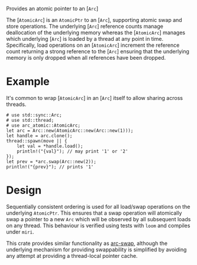 Provides an atomic pointer to an [`Arc`]

The [`AtomicArc`] is an `AtomicPtr` to an [`Arc`], supporting atomic swap and
store operations. The underlying [`Arc`] reference counts manage deallocation of
the underlying memory whereas the [`AtomicArc`] manages which underlying [`Arc`]
is loaded by a thread at any point in time. Specifically, load operations on an
[`AtomicArc`] increment the reference count returning a strong reference to the
[`Arc`] ensuring that the underlying memory is only dropped when all references
have been dropped.

# Example

It's common to wrap [`AtomicArc`] in an [`Arc`] itself to allow sharing across
threads.

```
# use std::sync::Arc;
# use std::thread;
# use arc_atomic::AtomicArc;
let arc = Arc::new(AtomicArc::new(Arc::new(1)));
let handle = arc.clone();
thread::spawn(move || {
    let val = *handle.load();
    println!("{val}"); // may print '1' or '2'
});
let prev = *arc.swap(Arc::new(2));
println!("{prev}"); // prints '1'
```

# Design

Sequentially consistent ordering is used for all load/swap operations on the
underlying `AtomicPtr`. This ensures that a swap operation will atomically swap
a pointer to a new `Arc` which will be observed by all subsequent loads on any
thread. This behaviour is verified using tests with `loom` and compiles under
`miri`.

This crate provides similar functionality as [arc-swap](https://docs.rs/arc-swap),
although the underlying mechanism for providing swappability is simplified by
avoiding any attempt at providing a thread-local pointer cache.
